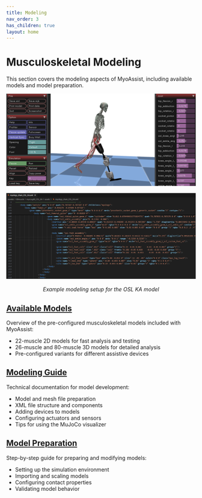 ```yaml
---
title: Modeling
nav_order: 3
has_children: true
layout: home
---
```


# Musculoskeletal Modeling

This section covers the modeling aspects of MyoAssist, including available models and model preparation.

<div style="text-align: center;">
  <div style="display: flex; flex-wrap: wrap; justify-content: center; gap: 1rem; margin: 0 auto;">
    <div style="flex: 1 1 300px; min-width: 0; max-width: 600px;">
      <img src="../assets/modeling.png" alt="Modeling Overview" style="width: 100%; height: auto; max-height: 400px; object-fit: contain;">
    </div>
    <div style="flex: 1 1 300px; min-width: 0; max-width: 645px;">
      <img src="../assets/modeling_xml.png" alt="Model XML Structure" style="width: 100%; height: auto; max-height: 400px; object-fit: contain;">
    </div>
  </div>
  <div style="margin-top: 1rem;">
    <i>Example modeling setup for the OSL KA model</i>
  </div>
</div>

## [Available Models](Available_Models)
Overview of the pre-configured musculoskeletal models included with MyoAssist:
- 22-muscle 2D models for fast analysis and testing
- 26-muscle and 80-muscle 3D models for detailed analysis
- Pre-configured variants for different assistive devices

## [Modeling Guide](Modeling)
Technical documentation for model development:
- Model and mesh file preparation
- XML file structure and components
- Adding devices to models
- Configuring actuators and sensors
- Tips for using the MuJoCo visualizer


## [Model Preparation](model_prep)
Step-by-step guide for preparing and modifying models:
- Setting up the simulation environment
- Importing and scaling models
- Configuring contact properties
- Validating model behavior